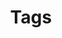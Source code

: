 ---
title: "Tags"
description: "Topics covered and methods used in my research papers and blog."
layout: "terms"
---